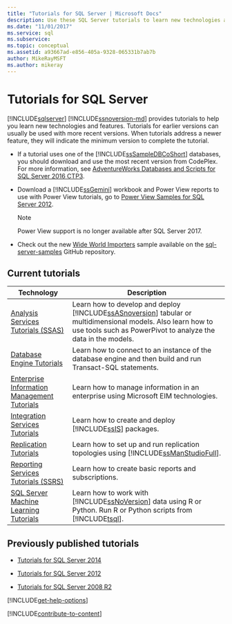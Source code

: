 ```yaml
---
title: "Tutorials for SQL Server | Microsoft Docs"
description: Use these SQL Server tutorials to learn new technologies and features. Tutorials for earlier versions of SQL Server usually work with more recent versions.
ms.date: "11/01/2017"
ms.service: sql
ms.subservice:
ms.topic: conceptual
ms.assetid: a93667ad-e856-405a-9328-065331b7ab7b
author: MikeRayMSFT
ms.author: mikeray
---
```

# Tutorials for SQL Server
[!INCLUDE[sqlserver](../includes/applies-to-version/sqlserver.md)]
[!INCLUDE[ssnoversion-md](../includes/ssnoversion-md.md)] provides tutorials to help you learn new technologies and features. Tutorials for earlier versions can usually be used with more recent versions. When tutorials address a newer feature, they will indicate the minimum version to complete the tutorial.  
     
-   If a tutorial uses one of the [!INCLUDE[ssSampleDBCoShort](../includes/sssampledbcoshort-md.md)] databases, you should download and use the most recent version from CodePlex. For more information, see [AdventureWorks Databases and Scripts for SQL Server 2016 CTP3](https://github.com/microsoft/sql-server-samples/releases/tag/adventureworks).    
-   Download a [!INCLUDE[ssGemini](../includes/ssgemini-md.md)] workbook and Power View reports to use with Power View tutorials, go to [Power View Samples for SQL Server 2012](https://go.microsoft.com/fwlink/?LinkId=220734).

    > [!NOTE]
    > Power View support is no longer available after SQL Server 2017.

- Check out the new [Wide World Importers](../samples/wide-world-importers-what-is.md) sample available on the [sql-server-samples](https://github.com/Microsoft/sql-server-samples) GitHub repository. 

 
## Current tutorials  
  
|Technology|Description|  
|--------------|---------------|  
|[Analysis Services Tutorials &#40;SSAS&#41;](/analysis-services/analysis-services-tutorials-ssas)|Learn how to develop and deploy [!INCLUDE[ssASnoversion](../includes/ssasnoversion-md.md)] tabular or multidimensional models. Also learn how to use tools such as PowerPivot to analyze the data in the models.|  
|[Database Engine Tutorials](../relational-databases/database-engine-tutorials.md)|Learn how to connect to an instance of the database engine and then build and run Transact-SQL statements.|  
|[Enterprise Information Management Tutorials](https://wiki.scn.sap.com/wiki/display/EIM/EIM+Tutorials)|Learn how to manage information in an enterprise using Microsoft EIM technologies.|  
|[Integration Services Tutorials](../integration-services/integration-services-tutorials.md)|Learn how to create and deploy [!INCLUDE[ssIS](../includes/ssis-md.md)] packages.|  
|[Replication Tutorials](../relational-databases/replication/replication-tutorials.md)|Learn how to set up and run replication topologies using [!INCLUDE[ssManStudioFull](../includes/ssmanstudiofull-md.md)].|  
|[Reporting Services Tutorials &#40;SSRS&#41;](../reporting-services/reporting-services-tutorials-ssrs.md)|Learn how to create basic reports and subscriptions.|  
|[SQL Server Machine Learning Tutorials](../machine-learning/tutorials/r-tutorials.md)|Learn how to work with [!INCLUDE[ssNoVersion](../includes/ssnoversion-md.md)] data using R or Python. Run R or Python scripts from [!INCLUDE[tsql](../includes/tsql-md.md)].|  
  
 ## Previously published tutorials 
  
 - [Tutorials for SQL Server 2014](https://www.quackit.com/sql_server/sql_server_2014/tutorial/)  
  
 - [Tutorials for SQL Server 2012](/previous-versions/sql/sql-server-2012/hh231699(v=sql.110))  
  
 - [Tutorials for SQL Server 2008 R2](/previous-versions/sql/sql-server-2008-r2/ms167593(v=sql.105))   

[!INCLUDE[get-help-options](../includes/paragraph-content/get-help-options.md)]

[!INCLUDE[contribute-to-content](../includes/paragraph-content/contribute-to-content.md)]